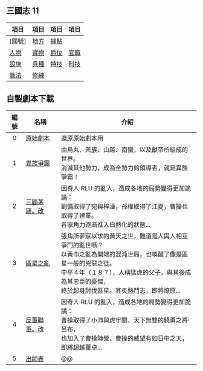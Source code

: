 ## 三國志 11

|項目|項目|項目|項目
|-|-|-|-
|[國號]|[地方]|[據點]|
|[人物]|[寶物]|[爵位]|[官職]
|[設施]|[兵種]|[特技]|[科技]
|[戰法]|[修練]

[國家]: https://reganlu007.github.io/san11/國號
[地方]: https://reganlu007.github.io/san11/地方
[據點]: https://reganlu007.github.io/san11/據點
[人物]: https://reganlu007.github.io/san11/人物
[寶物]: https://reganlu007.github.io/san11/寶物
[爵位]: https://reganlu007.github.io/san11/爵位
[官職]: https://reganlu007.github.io/san11/官職
[設施]: https://reganlu007.github.io/san11/設施
[兵種]: https://reganlu007.github.io/san11/兵種
[特技]: https://reganlu007.github.io/san11/特技
[科技]: https://reganlu007.github.io/san11/科技
[戰法]: https://reganlu007.github.io/san11/戰法
[修練]: https://reganlu007.github.io/san11/修練

## 自製劇本下載
|編號|名稱|介紹
|:-:|-|-
|0|[原始劇本]|還原原始劇本用
|1|[異族爭霸]|由烏丸、羌族、山越、南蠻，以及獻帝所組成的世界。<br>消滅其他勢力，成為全勢力的領導者，就是異族爭霸！
|2|[三顧茅廬。改]|因奇人‧RLU 的亂入，造成各地的局勢變得更加詭譎：<br>劉備取得了宛與梓潼，孫權取得了江夏，曹操也取得了建業。<br>各家角力逐漸進入白熱化的狀態...
|3|[區星之亂]|張角所夢寐以求的黃天之世，難道是人與人相互爭鬥的亂世嗎？<br>以黃巾之亂為開端的混沌世局，也喚醒了像是區星一般的兇惡之徒。<br>中平４年（１８７），人稱猛虎的父子，與其後成為其忠臣的豪傑，<br>終於起身討伐區星。其炙熱鬥志，即將燎原...
|4|[反董聯軍。改]|因奇人‧RLU 的亂入，造成各地的局勢變得更加詭譎：<br>曹操取得了小沛與虎牢關，天下無雙的驍勇之將‧呂布，<br>也加入了曹操陣營，曹操的威望有如日中之天，即將超越董卓...
|5|[出師表]|@@

[原始劇本]: https://reganlu007.github.io/原始劇本.7z
[反董聯軍。改]: https://reganlu007.github.io/SCEN001.S11
[三顧茅廬。改]: https://reganlu007.github.io/SCEN004.S11
[出師表]: https://reganlu007.github.io/SCEN007.S11
[異族爭霸]: https://reganlu007.github.io/SCEN015.S11
[區星之亂]: https://reganlu007.github.io/Scen016.s11
